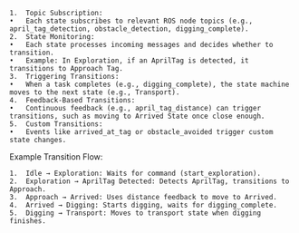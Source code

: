 	1.	Topic Subscription:
	•	Each state subscribes to relevant ROS node topics (e.g., april_tag_detection, obstacle_detection, digging_complete).
	2.	State Monitoring:
	•	Each state processes incoming messages and decides whether to transition.
	•	Example: In Exploration, if an AprilTag is detected, it transitions to Approach Tag.
	3.	Triggering Transitions:
	•	When a task completes (e.g., digging_complete), the state machine moves to the next state (e.g., Transport).
	4.	Feedback-Based Transitions:
	•	Continuous feedback (e.g., april_tag_distance) can trigger transitions, such as moving to Arrived State once close enough.
	5.	Custom Transitions:
	•	Events like arrived_at_tag or obstacle_avoided trigger custom state changes.

Example Transition Flow:

	1.	Idle → Exploration: Waits for command (start_exploration).
	2.	Exploration → AprilTag Detected: Detects AprilTag, transitions to Approach.
	3.	Approach → Arrived: Uses distance feedback to move to Arrived.
	4.	Arrived → Digging: Starts digging, waits for digging_complete.
	5.	Digging → Transport: Moves to transport state when digging finishes.